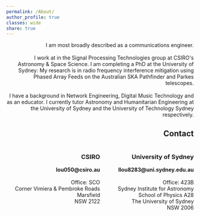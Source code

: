 ```yaml
---
permalink: /About/
author_profile: true
classes: wide
share: true
---
```


<p style="text-align:right;">
I am most broadly described as a communications engineer.
<br>
<br>I work at in the Signal Processing Technologies group at CSIRO's Astronomy &
Space Science.
I am completing a PhD at the University of Sydney: My research is in
radio frequency interference mitigation using Phased Array Feeds on the Australian
SKA Pathfinder and Parkes telescopes.
<br>
<br>
I have a background in Network Engineering, Digital Music Technology and as an
educator. I currently tutor Astronomy and Humanitarian Engineering at the University
of Sydney and the University of Technology Sydney respectively.
</p>

<h2 style="text-align:right;">
  Contact
</h2>

<html>
 <head>
    <style>
    {
        box-sizing: border-box;
    }
    /* Set additional styling options for the columns*/
    .column {
    float: left;
    width: 50%;
    }
    /* Set width length for the left, right and middle columns */
    .left {
    width: 50%;
    }
    .right {
    width: 30%;
    }
    .row:after {
    content: "";
    display: table;
    clear: both;
    }
    </style>
 </head>
 <body>
    <div class="row">
        <div class="column left">
          <h3 style="text-align:right;">
            CSIRO
          </h3>
          <p style="text-align:right;">
            <b>lou050@csiro.au</b>
            <br>
            <br>Office: SCO
            <br>Corner Vimiera & Pembroke Roads
            <br>Marsfield
            <br>NSW 2122
          </p>
        </div>
        <div class="column left" >
          <h3 style="text-align:right;">
            University of Sydney
          </h3>
          <p style="text-align:right;">
            <b>llou8283@uni.sydney.edu.au</b>
            <br>
            <br>Office: 423B
            <br>Sydney Institute for Astronomy
            <br>School of Physics A28
            <br>The University of Sydney
          <br>NSW 2006
          </p>
        </div>
    </div>
 </body>
</html>
